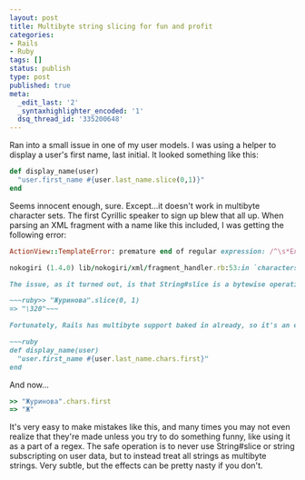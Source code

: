 ```yaml
---
layout: post
title: Multibyte string slicing for fun and profit
categories:
- Rails
- Ruby
tags: []
status: publish
type: post
published: true
meta:
  _edit_last: '2'
  _syntaxhighlighter_encoded: '1'
  dsq_thread_id: '335200648'
---
```

Ran into a small issue in one of my user models. I was using a helper to display a user's first name, last initial. It looked something like this:

~~~ruby
def display_name(user)
  "user.first_name #{user.last_name.slice(0,1)}"
end
~~~

Seems innocent enough, sure. Except...it doesn't work in multibyte character sets. The first Cyrillic speaker to sign up blew that all up. When parsing an XML fragment with a name like this included, I was getting the following error: 

~~~ruby
ActionView::TemplateError: premature end of regular expression: /^\s*Елена\ �/

nokogiri (1.4.0) lib/nokogiri/xml/fragment_handler.rb:53:in `characters'~~~

The issue, as it turned out, is that String#slice is a bytewise operation, not a character-wise operation like I'd so naively assumed. The issue is pretty easily to observe:

~~~ruby>> "Журинова".slice(0, 1)
=> "\320"~~~

Fortunately, Rails has multibyte support baked in already, so it's an easy mistake to correct:

~~~ruby
def display_name(user)
  "user.first_name #{user.last_name.chars.first}"
end
~~~

And now...

~~~ruby
>> "Журинова".chars.first
=> "Ж"
~~~

It's very easy to make mistakes like this, and many times you may not even realize that they're made unless you try to do something funny, like using it as a part of a regex. The safe operation is to never use String#slice or string subscripting on user data, but to instead treat all strings as multibyte strings. Very subtle, but the effects can be pretty nasty if you don't.
